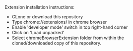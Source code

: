 Extension installation instructions:
- CLone or download this repository
- Type chrome://extensions/ in chrome browser
- Enable 'developer mode' switch in top right-hand corner
- Click on 'Load unpacked'
- Select chromeBrowserExtension folder from within the cloned/downloaded copy of this repository.
